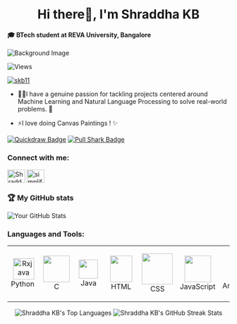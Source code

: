 <!--
**SKB11/SKB11** is a ✨ _special_ ✨ repository because its `README.md` (this file) appears on your GitHub profile.

Here are some ideas to get you started:

- 🔭 I’m currently working on ...
- 🌱 I’m currently learning ...
- 👯 I’m looking to collaborate on ...
- 🤔 I’m looking for help with ...
- 💬 Ask me about ...
- 📫 How to reach me: ...
- 😄 Pronouns: ...
- ⚡ Fun fact: ...
-->
<h1 align="center"> Hi there👋, I'm Shraddha KB</h1>

#### 🎓 BTech student at REVA University, Bangalore

![Background Image](https://media.licdn.com/dms/image/C5616AQHB9eahiUT1hQ/profile-displaybackgroundimage-shrink_350_1400/0/1652429354227?e=1695254400&v=beta&t=r0gB31oU99DWv6Fut4Y2tQc3e_19xhEFaY0-GBwCphM)

![Views](https://komarev.com/ghpvc/?username=SKB11&color=blue&style=flat-square&label=Profile+Views)
<p align="left"> <a href="https://github.com/ryo-ma/github-profile-trophy"><img src="https://github-profile-trophy.vercel.app/?username=skb11&theme=matrix&column=-1" alt="skb11" /></a> </p>

- 👨‍💻I have a genuine passion for tackling projects centered around Machine Learning and Natural Language Processing to solve real-world problems. 🚀

- ⚡I love doing Canvas Paintings ! ✨

[![Quickdraw Badge](https://img.shields.io/badge/Achievement-Quickdraw-success)](https://github.com/users/SKB11/achievements/quickdraw)
[![Pull Shark Badge](https://img.shields.io/badge/Achievement-Pull%20Shark-brightgreen)](https://github.com/users/SKB11/achievements/pull-shark)

<h3 align="left">Connect with me:</h3>
<p align="left">
<a href="https://www.linkedin.com/in/shraddha-kb-261819205/" target="blank"><img align="center" src="https://raw.githubusercontent.com/rahuldkjain/github-profile-readme-generator/master/src/images/icons/Social/linked-in-alt.svg" alt="Shraddha KB" height="30" width="40" /></a>
<a href="https://www.youtube.com/@skb_369/featured" target="blank"><img align="center" src="https://raw.githubusercontent.com/rahuldkjain/github-profile-readme-generator/master/src/images/icons/Social/youtube.svg" alt="simplified learner" height="30" width="40" /></a>
</p>

### 🏆 My GitHub stats

![Your GitHub Stats](https://github-readme-stats.vercel.app/api?username=SKB11&show_icons=true&theme=tokyonight)
<html>
  <body>
    <h3 align="left">Languages and Tools:</h3>
    <table align="center">
      <tr>
        <!-- Programming Languages -->
        <td align="center" width="85">
          <img src="https://seeklogo.com/images/P/python-logo-A32636CAA3-seeklogo.com.png" width="48" alt="Rxjava"/>
          <br>Python&nbsp;
        </td>
        <td align="center" width="85">
          <img src="https://seeklogo.com/images/C/c-programming-language-logo-9B32D017B1-seeklogo.com.png" width="60"/>
          <br>&nbsp;&nbsp;C&nbsp;&nbsp;
        </td>
        <td align="center" width="85">
          <img src="https://seeklogo.com/images/J/java-logo-7F8B35BAB3-seeklogo.com.png" width="43"/>
          <br>&nbsp;&nbsp;Java&nbsp;&nbsp;
        </td>
        <td align="center" width="85">
          <img src="https://seeklogo.com/images/H/html5-logo-EF92D240D7-seeklogo.com.png" height="60" width="50"/>
          <br>&nbsp;&nbsp;HTML&nbsp;&nbsp;
        </td>
        <td align="center" width="85">
          <img src="https://seeklogo.com/images/C/css-3-logo-AF06D75231-seeklogo.com.png" width="70"/>
          <br>&nbsp;&nbsp;CSS&nbsp;&nbsp;
        </td>
        <td align="center" width="85">
          <img src="https://seeklogo.com/images/J/javascript-js-logo-2949701702-seeklogo.com.png" width="60"/>
          <br>JavaScript
        </td>
        <!-- Tools -->
        <td align="center" width="85">
          <img src="https://seeklogo.com/images/A/android-studio-logo-1EE788C6EC-seeklogo.com.png" width="55"/>
          <br>Android&nbsp;Studio
        </td>
        <td align="center" width="85">
          <img src="https://seeklogo.com/images/V/visual-studio-code-logo-284BC24C39-seeklogo.com.png" width="60"/>
          <br>Visual Studio Code
        </td>
        <!-- Version Control -->
        <td align="center" width="85">
          <img src="https://seeklogo.com/images/G/git-logo-CD8D6F1C09-seeklogo.com.png" width="48" alt="Rxjava"/>
          <br>&nbsp;&nbsp;&nbsp;Git&nbsp;&nbsp;&nbsp;&nbsp;
        </td>
        <!-- Databases -->
        <td align="center" width="85">
          <img src="https://seeklogo.com/images/M/mysql-logo-B047FB7790-seeklogo.com.png" width="60"/>
          <br>&nbsp;&nbsp;&nbsp;MySQL&nbsp;&nbsp;&nbsp;&nbsp;
        </td>
      </tr>
    </table>
  </body>
</html>
<p align="center">
  <img src="https://github-readme-stats.vercel.app/api/top-langs?username=SKB11&show_icons=true&locale=en&layout=compact&theme=dark" alt="Shraddha KB's Top Languages" />
<!-- </p>
<p align="center"> -->
  <img src="https://github-readme-streak-stats.herokuapp.com/?user=SKB11&theme=dark" alt="Shraddha KB's GitHub Streak Stats" />
</p>
